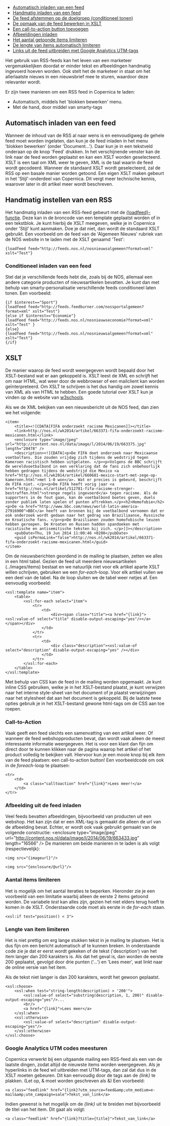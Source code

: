 -   [Automatisch inladen van een feed](#automatisch-inladen-van-een-feed)
-   [Handmatig inladen van een feed](#handmatig-instellen-van-rss)
-   [De feed afstemmen op de doelgroep (conditioneel tonen)](#conditioneel-inladen-van-een-feed)
-   [De opmaak van de feed bewerken in XSLT](#xslt)
-   [Een call-to-action button toevoegen](#call-to-action)
-   [Afbeeldingen inladen](#afbeelding-uit-de-feed-inladen)
-   [Het aantal getoonde items limiteren](#aantal-items-limiteren)
-   [De lengte van items automatisch limiteren](#lengte-van-item-limiteren)
-   [Links uit de feed uitbreiden met Google Analytics UTM-tags](#google-analytics-utm-codes-meesturen)

Het gebruik van RSS-feeds kan het leven van een marketeer
vergemakkelijken doordat er minder tekst en afbeeldingen handmatig
ingevoerd hoeven worden. Ook stelt het de marketeer in staat om het
allerlaatste nieuws in een nieuwsbrief mee te sturen, waardoor deze
relevanter wordt.

Er zijn twee manieren om een RSS feed in Copernica te laden:

-   Automatisch, middels het 'blokken bewerken' menu.
-   Met de hand, door middel van smarty-tags

Automatisch inladen van een feed
--------------------------------

Wanneer de inhoud van de RSS al naar wens is en eenvoudigweg de gehele
feed moet worden ingelaten, dan kun je de feed inladen in het menu
'blokken bewerken' (onder 'Document...'). Daar kun je in een tekstveld
onderaan op de knop 'Feed' drukken. In het verschijnende venster kan de
link naar de feed worden geplaatst en kan een XSLT worden geselecteerd.
XSLT is een taal om XML weer te geven, XML is de taal waarin de feed
wordt gecodeerd. Wanneer de standaard XSLT wordt geselecteerd, zal de
RSS op een basale manier worden getoond. Een eigen XSLT maken gebeurt in
het 'Stijl'-onderdeel van Copernica. Dit vergt meer technische kennis,
waarover later in dit artikel meer wordt beschreven.

Handmatig instellen van een RSS
-------------------------------

Het handmatig inladen van een RSS-feed gebeurt met de
[{loadfeed}-functie](./the-loadfeed-function.md).
Deze kan in de broncode van een template geplaatst worden of in een
tekstblok. Je kunt hierbij de XSLT meegeven, welke je in Copernica onder
'Stijl' kunt aanmaken. Doe je dat niet, dan wordt de standaard XSLT
gebruikt. Een voorbeeld om de feed van de 'Algemeen Nieuws' rubriek van
de NOS website in te laden met de XSLT genaamd 'Test':

~~~~ {.language-javascript}
{loadfeed feed="http://feeds.nos.nl/nosnieuwsalgemeen?format=xml" xslt="Test"}
~~~~

### Conditioneel inladen van een feed

Stel dat je verschillende feeds hebt die, zoals bij de NOS, allemaal een
andere categorie producten of nieuwsartikelen bevatten. Je kunt dan met
behulp van smarty-personalisatie verschillende feeds conditioneel laten
tonen. Een voorbeeld:

~~~~ {.language-javascript}
{if $interest=="Sport"}
{loadfeed feed="http://feeds.feedburner.com/nossportalgemeen?format=xml" xslt="Test"}
{else if $interest=="Economie"}
{loadfeed feed="http://feeds.nos.nl/nosnieuwseconomie?format=xml" xslt="Test" }
{else}
{loadfeed feed="http://feeds.nos.nl/nosnieuwsalgemeen?format=xml" xslt="Test"}
{/if}
~~~~

XSLT
----

De manier waarop de feed wordt weergegeven wordt bepaald door het
XSLT-bestand wat er aan gekoppeld is. XSLT leest de XML en schrijft het
om naar HTML, wat weer door de webbrowser of een mailclient kan worden
geïnterpreteerd. Om XSLT te schrijven is het dus handig om zowel kennis
van XML als van HTML te hebben. Een goede tutorial over XSLT kun je
vinden op de website van [w3schools](http://www.w3schools.com/xsl/).

Als we de XML bekijken van een nieuwsbericht uit de NOS feed, dan zien
we het volgende:

~~~~ {.language-javascript}
<item>
    <title><![CDATA[FIFA onderzoekt racisme Mexicanen]]></title>
    <link>http://nos.nl/wk2014/artikel/663371-fifa-onderzoekt-racisme-mexicanen.html</link>
    <enclosure type="image/jpeg" url="http://content.nos.nl/data/image/l/2014/06/19/663375.jpg" length="20478" />
    <description><![CDATA[<p>De FIFA doet onderzoek naar Mexicaanse voetbalfans. Die zouden vrijdag zich tijdens de wedstrijd tegen Kameroen racistisch hebben uitgelaten. </p><p>Volgens de BBC schrijft de wereldvoetbalbond in een verklaring dat de fans zich onbehoorlijk hebben gedragen tijdens de wedstrijd die Mexico <a href="http://nos.nl/wk2014/artikel/660681-mexico-start-met-zege-op-kameroen.html">met 1-0 won</a>. Wat er precies is gebeurd, beschrijft de FIFA niet. </p><p>De FIFA heeft vorig jaar <a href="http://nos.nl/artikel/512781-fifa-racisme-strenger-bestraffen.html">strenge regels ingevoerd</a> tegen racisme. Als de supporters in de fout gaan, kan de voetbalbond boetes geven, duels zonder publiek laten spelen of punten aftrekken.</p><h2>Homofobie</h2><p>De <a href="http://www.bbc.com/news/world-latin-america-27916900">BBC</a> heeft van bronnen bij de voetbalbond vernomen dat er ook onderzoek wordt gedaan naar het gedrag van Braziliaanse, Russische en Kroatische fans. </p><p>De Brazilianen zouden homofobische leuzen hebben geroepen. De Kroaten en Russen hadden spandoeken met racistische en antisemitische teksten bij zich. </p>]]></description>
    <pubDate>Thu, 19 Jun 2014 11:00:46 +0200</pubDate>
    <guid isPermaLink="false">http://nos.nl/wk2014/artikel/663371-fifa-onderzoekt-racisme-mexicanen.html</guid>
</item>
~~~~

Om de nieuwsberichten geordend in de mailing te plaatsen, zetten we
alles in een html tabel. Gezien de feed uit meerdere nieuwsartikelen
(../images/items) bestaat en we natuurlijk niet voor elk artikel aparte XSLT
willen schrijven, gebruiken we een *for-each*-loop. Voor elk artikel
vullen we een deel van de tabel. Na de loop sluiten we de tabel weer
netjes af. Een eenvoudig voorbeeld:

~~~~ {.language-javascript}
<xsl:template name="item">
    <table>
        <xsl:for-each select="item">
            <tr>
                <td>
                    <div><span class="title"><a href="{link}"><xsl:value-of select="title" disable-output-escaping="yes"/></a></span></div>
                </td>
            </tr>
            <tr>
                <td>
                    <div class="description"><xsl:value-of select="description" disable-output-escaping="yes" /></div>
                </td>
            </tr>  
        </xsl:for-each>
    </table>
</xsl:template>
~~~~

Met behulp van CSS kan de feed in de mailing worden opgemaakt. Je kunt
inline CSS gebruiken, welke je in het XSLT-bestand plaatst, je kunt
verwijzen naar het interne style-sheet van het document of je plaatst
verwijzingen naar het stylesheet dat aan het document is gekoppeld. Bij
de laatste twee opties gebruik je in het XSLT-bestand gewone html-tags
om de CSS aan toe roepen.

### Call-to-Action

Vaak geeft een feed slechts een samenvatting van een artikel weer. Of
wanneer de feed webshopproducten bevat, dan wordt vaak alleen de meest
interessante informatie weergegeven. Het is voor een klant dan fijn om
direct door te kunnen klikken naar de pagina waarop het artikel of het
product volledig te bekijken valt. Hiervoor kun je een mooie knop bij
elk item van de feed plaatsen: een call-to-action button! Een
voorbeeldcode om ook in de *foreach*-loop te plaatsen:

~~~~ {.language-javascript}
<tr>
    <td>
        <a class="calltoaction" href="{link}">Lees meer!</a>
    </td>
</tr>
~~~~

### Afbeelding uit de feed inladen

Veel feeds bevatten afbeeldingen, bijvoorbeeld van producten uit een
webshop. Het kan zijn dat er een XML-tag is gemaakt die alleen de url
van de afbeelding bevat. Echter, er wordt ook vaak gebruikt gemaakt van
de volgende constructie: \<enclosure type="image/jpeg"
url="http://content.nos.nl/data/image/l/2014/06/19/663433.jpg"
length="16566" /\> De manieren om beide manieren in te laden is als
volgt (respectievelijk):

~~~~ {.language-javascript}
<img src="{imageurl}"/>

<img src="{enclosure/@url}"/> 
~~~~

### Aantal items limiteren

Het is mogelijk om het aantal iteraties te beperken. Hieronder zie je
een voorbeeld van een limitatie waarbij alleen de eerste 2 items getoond
worden. De variabele *test* kan alles zijn, gezien het niet elders terug
hoeft te komen in de XSLT. Onderstaande code moet als eerste in de
*for-each* staan.

~~~~ {.language-javascript}
<xsl:if test="position() < 3">
~~~~

### Lengte van item limiteren

Het is niet prettig om erg lange stukken tekst in je mailing te
plaatsen. Het is dus fijn om een bericht automatisch af te kunnen
breken. In onderstaande code zie je dat er eerst wordt gekeken of de
tekst ('description') van het item langer dan 200 karakters is. Als dat
het geval is, dan worden de eerste 200 geplaatst, gevolgd door drie
punten ('...') en 'Lees meer', wat linkt naar de online versie van het
item.

Als de tekst niet langer is dan 200 karakters, wordt het gewoon
geplaatst.

~~~~ {.language-javascript}
<xsl:choose>
    <xsl:when test="string-length(description) > '200'">
        <xsl:value-of select="substring(description, 1, 200)" disable-output-escaping="yes"/>...
        <br/>
        <a href="{link}">Lees meer</a>
    </xsl:when>
    <xsl:otherwise>
        <xsl:value-of select="description" disable-output-escaping="yes"/>
    </xsl:otherwise>
</xsl:choose>
~~~~

### Google Analytics UTM codes meesturen

Copernica verwerkt bij een uitgaande mailing een RSS-feed als een van de
laatste dingen, zodat altijd de nieuwste items worden weergegeven. Als
je hyperlinks in de feed wil uitbreiden met UTM-tags, dan zal dat dus in
de XSLT moeten gebeuren. Dit kan eenvoudig door de tags aan de *{link}*
te plakken. (Let op, & moet worden geschreven als &amp;) Een voorbeeld:

~~~~ {.language-javascript}
<a class="feedlink" href="{link}?utm_source=feed&amp;utm_medium=e-mail&amp;utm_campaign=sale">Tekst_van_link</a>
~~~~

Indien gewenst is het mogelijk om de *{link}* uit te breiden met
bijvoorbeeld de titel van het item. Dit gaat als volgt:

~~~~ {.language-javascript}
<a class="feedlink" href="{link}?title={title}">Tekst_van_link</a>
~~~~
